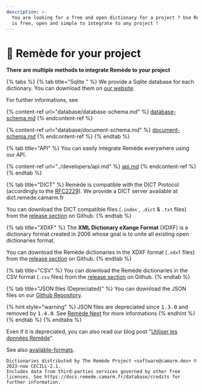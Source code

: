 ```yaml
---
description: >-
  You are looking for a free and open dictionary for a project ? Use Remède; it
  is free, open and simple to integrate to any project !
---
```


# 📌 Remède for your project

**There are multiple methods to integrate Remède to your project**

{% tabs %}
{% tab title="Sqlite " %}
We provide a Sqlite database for each dictionary. You can download them on [our website](https://remede.camarm.fr/download).

For further informations, see

{% content-ref url="database/database-schema.md" %}
[database-schema.md](database/database-schema.md)
{% endcontent-ref %}

{% content-ref url="database/document-schema.md" %}
[document-schema.md](database/document-schema.md)
{% endcontent-ref %}
{% endtab %}

{% tab title="API" %}
You can easily integrate Remède everywhere using our API.

{% content-ref url="../developers/api.md" %}
[api.md](../developers/api.md)
{% endcontent-ref %}
{% endtab %}

{% tab title="DICT" %}
Remède is compatible with the DICT Protocol (accordingly to the [RFC2229](https://www.rfc-editor.org/rfc/rfc2229)). We provide a DICT server available at dict.remede.camarm.fr

You can download the DICT compatible files (`.index` , `.dict` & `.txt` files) from the [release section](https://github.com/camarm-dev/remede) on Github.
{% endtab %}

{% tab title="XDXF" %}
The **XML Dictionary eXange Format** (XDXF) is a dictionary format created in 2006 whose goal is to unite all existing open dictionaries format.

You can download the Remède dictionaries in the XDXF format (`.xdxf` files) from the [release section](https://github.com/camarm-dev/remede) on Github.
{% endtab %}

{% tab title="CSV" %}
You can download the Remède dictionaries in the CSV format (`.csv` files) from the [release section](https://github.com/camarm-dev/remede) on Github.
{% endtab %}

{% tab title="JSON files (Depreciated)" %}
You can download the JSON files on our [Github Repository](https://github.com/camarm-dev/remede/tree/1.2.3/data).

{% hint style="warning" %}
JSON files are depreciated since <kbd>1.3.0</kbd> and removed by <kbd>1.4.0</kbd>. See [Remède Next](../project/remede-next.md) for more informations
{% endhint %}
{% endtab %}
{% endtabs %}

Even if it is depreciated, you can also read our blog post "[Utiliser les données Remède](https://remede.camarm.fr/2023/11/19/Utiliser-les-donnees-Remede.html)".

See also [available-formats](available-formats/ "mention").

```
Dictionaries distributed by The Remède Project <software@camarm.dev> © 2023-now CECILL-2.1.
Includes data from third-parties services governed by other free licenses. See https://docs.remede.camarm.fr/database/credits for further information.
```
